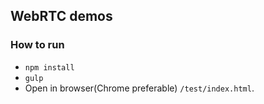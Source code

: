 ## WebRTC demos

### How to run
- `npm install`
- `gulp`
- Open in browser(Chrome preferable) `/test/index.html`.

